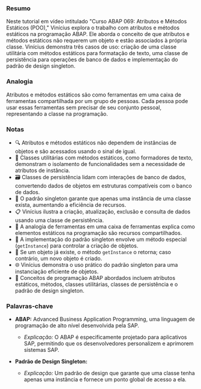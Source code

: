 ### Resumo

Neste tutorial em vídeo intitulado "Curso ABAP 069: Atributos e Métodos Estáticos (POO)," Vinícius explora o trabalho com atributos e métodos estáticos na programação ABAP. Ele aborda o conceito de que atributos e métodos estáticos não requerem um objeto e estão associados à própria classe. Vinícius demonstra três casos de uso: criação de uma classe utilitária com métodos estáticos para formatação de texto, uma classe de persistência para operações de banco de dados e implementação do padrão de design singleton.

### Analogia

Atributos e métodos estáticos são como ferramentas em uma caixa de ferramentas compartilhada por um grupo de pessoas. Cada pessoa pode usar essas ferramentas sem precisar de seu conjunto pessoal, representando a classe na programação.

### Notas

- 🔍 Atributos e métodos estáticos não dependem de instâncias de objetos e são acessados usando o sinal de igual.
- 🔧 Classes utilitárias com métodos estáticos, como formadores de texto, demonstram o isolamento de funcionalidades sem a necessidade de atributos de instância.
- 🗃️ Classes de persistência lidam com interações de banco de dados, convertendo dados de objetos em estruturas compatíveis com o banco de dados.
- 🔄 O padrão singleton garante que apenas uma instância de uma classe exista, aumentando a eficiência de recursos.
- 📋 Vinícius ilustra a criação, atualização, exclusão e consulta de dados usando uma classe de persistência.
- 🤖 A analogia de ferramentas em uma caixa de ferramentas explica como elementos estáticos na programação são recursos compartilhados.
- 🔄 A implementação do padrão singleton envolve um método especial (`getInstance`) para controlar a criação de objetos.
- 🚫 Se um objeto já existe, o método `getInstance` o retorna; caso contrário, um novo objeto é criado.
- 🌐 Vinícius demonstra o uso prático do padrão singleton para uma instanciação eficiente de objetos.
- 📝 Conceitos de programação ABAP abordados incluem atributos estáticos, métodos, classes utilitárias, classes de persistência e o padrão de design singleton.

### Palavras-chave

- **ABAP:** Advanced Business Application Programming, uma linguagem de programação de alto nível desenvolvida pela SAP.
  - *Explicação:* O ABAP é especificamente projetado para aplicativos SAP, permitindo que os desenvolvedores personalizem e aprimorem sistemas SAP. 

- **Padrão de Design Singleton:**
  - *Explicação:* Um padrão de design que garante que uma classe tenha apenas uma instância e fornece um ponto global de acesso a ela.
